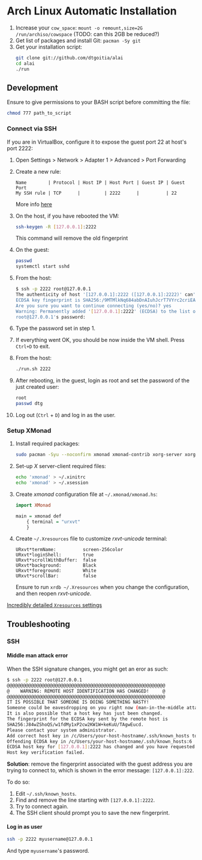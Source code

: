 # Arch Linux Automatic Installation

1. Increase your `cow_space`: `mount -o remount,size=2G /run/archiso/cowspace` (TODO: can this 2GB be reduced?)
2. Get list of packages and install Git: `pacman -Sy git`
3. Get your installation script:
    ```bash
    git clone git://github.com/dtgoitia/alai
    cd alai
    ./run
    ```

## Development

Ensure to give permissions to your BASH script before committing the file:

```bash
chmod 777 path_to_script
```

### Connect via SSH

If you are in VirtualBox, configure it to expose the guest port 22 at host's port 2222:
1. Open Settings > Network > Adapter 1 > Advanced > Port Forwarding
2. Create a new rule:
    ```text
    Name        | Protocol | Host IP | Host Port | Guest IP | Guest Port
    My SSH rule | TCP      |         | 2222      |          | 22
    ``` 
    More info [here](https://blog.johannesmp.com/2017/01/25/port-forwarding-ssh-from-virtualbox#port-forwarding-ssh)
3. On the host, if you have rebooted the VM:
    ```bash
    ssh-keygen -R [127.0.0.1]:2222
    ```
    This command will remove the old fingerprint
4. On the guest:
    ```bash
    passwd
    systemctl start sshd
    ```
5. From the host:
    ```bash
    $ ssh -p 2222 root@127.0.0.1
    The authenticity of host '[127.0.0.1]:2222 ([127.0.0.1]:2222)' can't be established.
    ECDSA key fingerprint is SHA256:/9MTMlkNq684abDnAIuhJcrT7VYrc2criEAN6GHiDgG.
    Are you sure you want to continue connecting (yes/no)? yes
    Warning: Permanently added '[127.0.0.1]:2222' (ECDSA) to the list of known hosts.
    root@127.0.0.1's password: 
    ```
6. Type the password set in step 1.
7. If everything went OK, you should be now inside the VM shell. Press `Ctrl+D` to exit.
8. From the host:
    ```bash
    ./run.sh 2222
    ```

9. After rebooting, in the guest, login as root and set the password of the just created user:
    ```bash
    root
    passwd dtg
    ```
10. Log out (`Ctrl` + `D`) and log in as the user.

### Setup XMonad

1. Install required packages:
    ```bash
    sudo pacman -Syu --noconfirm xmonad xmonad-contrib xorg-server xorg-xinit rxvt-unicode
    ```
2. Set-up _X_ server-client required files:
    ```bash
    echo 'xmonad' > ~/.xinitrc
    echo 'xmonad' > ~/.xsession
    ```
3. Create _xmonad_ configuration file at `~/.xmonad/xmonad.hs`:
    ```hs
    import XMonad

    main = xmonad def
        { terminal = "urxvt"
        }
    ```
4. Create `~/.Xresources` file to customize _rxvt-unicode_ terminal:
    ```
    URxvt*termName:          screen-256color
    URxvt*loginShell:        true
    URxvt*scrollWithBuffer:  false
    URxvt*background:        Black
    URxvt*foreground:        White
    URxvt*scrollBar:         false
    ```
    Ensure to run `xrdb ~/.Xresources` when you change the configuration, and then reopen  _rxvt-unicode_.

[Incredibly detailed `Xresources` settings](https://www.askapache.com/linux/rxvt-xresources/)

## Troubleshooting

### SSH

#### Middle man attack error

When the SSH signature changes, you might get an eror as such:
```bash
$ ssh -p 2222 root@127.0.0.1
@@@@@@@@@@@@@@@@@@@@@@@@@@@@@@@@@@@@@@@@@@@@@@@@@@@@@@@@@@@
@    WARNING: REMOTE HOST IDENTIFICATION HAS CHANGED!     @
@@@@@@@@@@@@@@@@@@@@@@@@@@@@@@@@@@@@@@@@@@@@@@@@@@@@@@@@@@@
IT IS POSSIBLE THAT SOMEONE IS DOING SOMETHING NASTY!
Someone could be eavesdropping on you right now (man-in-the-middle attack)!
It is also possible that a host key has just been changed.
The fingerprint for the ECDSA key sent by the remote host is
SHA256:J84wZShoQS/w1fdMy1xP2cw2KW1W+keKuU/TAgwEucd.
Please contact your system administrator.
Add correct host key in /c/Users/your-host-hostname/.ssh/known_hosts to get rid of this message.
Offending ECDSA key in /c/Users/your-host-hostname/.ssh/known_hosts:6
ECDSA host key for [127.0.0.1]:2222 has changed and you have requested strict checking.
Host key verification failed.
```

**Solution**: remove the fingerprint associated with the guest address you are trying to connect to, which is shown in the error message: `[127.0.0.1]:222`.

To do so:
1. Edit `~/.ssh/known_hosts`.
2. Find and remove the line starting with `[127.0.0.1]:2222`. 
3. Try to connect again.
4. The SSH client should prompt you to save the new fingerprint.

#### Log in as user

```bash
ssh -p 2222 myusername@127.0.0.1
```
And type `myusername`'s password.
